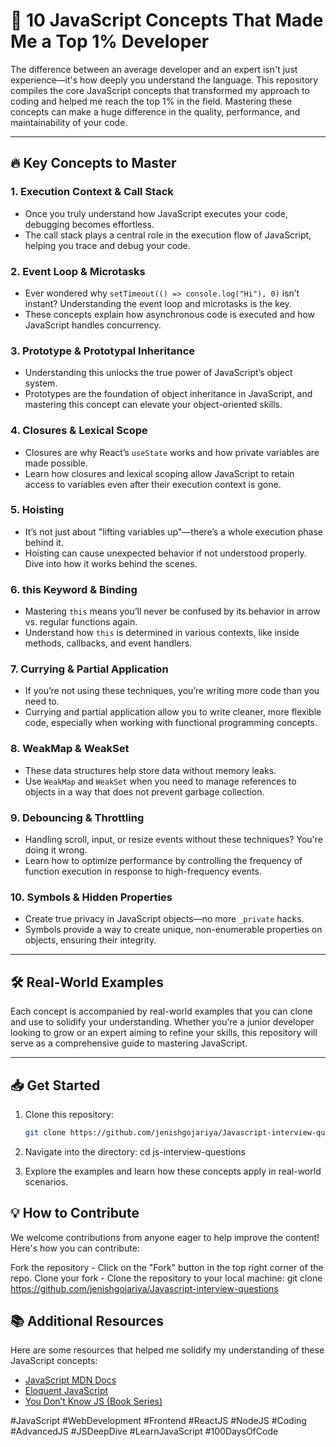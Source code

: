# 🚀 10 JavaScript Concepts That Made Me a Top 1% Developer

The difference between an average developer and an expert isn't just experience—it's how deeply you understand the language. This repository compiles the core JavaScript concepts that transformed my approach to coding and helped me reach the top 1% in the field. Mastering these concepts can make a huge difference in the quality, performance, and maintainability of your code.

---

## 🔥 Key Concepts to Master

### 1. **Execution Context & Call Stack**
   - Once you truly understand how JavaScript executes your code, debugging becomes effortless.
   - The call stack plays a central role in the execution flow of JavaScript, helping you trace and debug your code.

### 2. **Event Loop & Microtasks**
   - Ever wondered why `setTimeout(() => console.log("Hi"), 0)` isn’t instant? Understanding the event loop and microtasks is the key.
   - These concepts explain how asynchronous code is executed and how JavaScript handles concurrency.

### 3. **Prototype & Prototypal Inheritance**
   - Understanding this unlocks the true power of JavaScript’s object system.
   - Prototypes are the foundation of object inheritance in JavaScript, and mastering this concept can elevate your object-oriented skills.

### 4. **Closures & Lexical Scope**
   - Closures are why React’s `useState` works and how private variables are made possible.
   - Learn how closures and lexical scoping allow JavaScript to retain access to variables even after their execution context is gone.

### 5. **Hoisting**
   - It’s not just about "lifting variables up"—there’s a whole execution phase behind it.
   - Hoisting can cause unexpected behavior if not understood properly. Dive into how it works behind the scenes.

### 6. **this Keyword & Binding**
   - Mastering `this` means you’ll never be confused by its behavior in arrow vs. regular functions again.
   - Understand how `this` is determined in various contexts, like inside methods, callbacks, and event handlers.

### 7. **Currying & Partial Application**
   - If you’re not using these techniques, you’re writing more code than you need to.
   - Currying and partial application allow you to write cleaner, more flexible code, especially when working with functional programming concepts.

### 8. **WeakMap & WeakSet**
   - These data structures help store data without memory leaks.
   - Use `WeakMap` and `WeakSet` when you need to manage references to objects in a way that does not prevent garbage collection.

### 9. **Debouncing & Throttling**
   - Handling scroll, input, or resize events without these techniques? You're doing it wrong.
   - Learn how to optimize performance by controlling the frequency of function execution in response to high-frequency events.

### 10. **Symbols & Hidden Properties**
   - Create true privacy in JavaScript objects—no more `_private` hacks.
   - Symbols provide a way to create unique, non-enumerable properties on objects, ensuring their integrity.

---

## 🛠️ Real-World Examples

Each concept is accompanied by real-world examples that you can clone and use to solidify your understanding. Whether you’re a junior developer looking to grow or an expert aiming to refine your skills, this repository will serve as a comprehensive guide to mastering JavaScript.

---

## 📥 Get Started

1. Clone this repository:
   ```bash
   git clone https://github.com/jenishgojariya/Javascript-interview-questions

2. Navigate into the directory:
   cd js-interview-questions

3. Explore the examples and learn how these concepts apply in real-world scenarios.

## 💡 How to Contribute
We welcome contributions from anyone eager to help improve the content! Here's how you can contribute:

Fork the repository - Click on the "Fork" button in the top right corner of the repo.
Clone your fork - Clone the repository to your local machine:
  git clone https://github.com/jenishgojariya/Javascript-interview-questions

## 📚 Additional Resources
Here are some resources that helped me solidify my understanding of these JavaScript concepts:

- [JavaScript MDN Docs](https://developer.mozilla.org/en-US/docs/Web/JavaScript)
- [Eloquent JavaScript](https://eloquentjavascript.net/)
- [You Don’t Know JS (Book Series)](https://github.com/getify/You-Dont-Know-JS)

#JavaScript #WebDevelopment #Frontend #ReactJS #NodeJS #Coding #AdvancedJS #JSDeepDive #LearnJavaScript #100DaysOfCode
